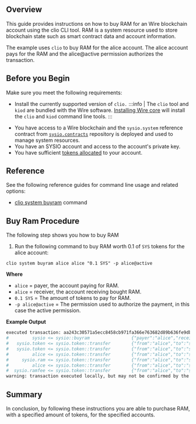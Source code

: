 
## Overview
This guide provides instructions on how to buy RAM for an Wire blockchain account using the clio CLI tool. RAM is a system resource used to store blockchain state such as smart contract data and account information.

The example uses `clio` to buy RAM for the alice account. The alice account pays for the RAM and the alice@active permission authorizes the transaction.  

## Before you Begin
Make sure you meet the following requirements: 

* Install the currently supported version of `clio.`
:::info
| The `clio` tool and `kiod` are bundled with the Wire software. [Installing Wire core](/docs/getting-started/install-dependencies.md) will install the `clio` and `kiod` command line tools. 
:::

<!-- TODO: cofirm references -->
* You have access to a Wire blockchain and the `sysio.system` reference contract from [`sysio.contracts`](https://example.com) repository is deployed and used to manage system resources.
* You have an SYSIO account and access to the account's private key.
* You have sufficient [tokens allocated](./how-to-transfer-an-sysio-token.md) to your account.

## Reference
See the following reference guides for command line usage and related options:

* [clio system buyram](../command-reference/system/system-buyram.md) command

## Buy Ram Procedure

The following step shows you how to buy RAM

1. Run the following command to buy RAM worth 0.1 of `SYS` tokens for the alice account:

```shell
clio system buyram alice alice "0.1 SYS" -p alice@active
```

**Where**
* `alice` = payer, the account paying for RAM.
* `alice` = receiver, the account receiving bought RAM.
* `0.1 SYS` = The amount of tokens to pay for RAM.
* `-p alice@active` = The permission used to authorize the payment, in this case the active permission.  

**Example Output**

```sh
executed transaction: aa243c30571a5ecc8458cb971fa366e763682d89b636fe9dbe7d28327d1cc4e9  128 bytes  283 us
#         sysio <= sysio::buyram                {"payer":"alice","receiver":"alice","quant":"0.1000 SYS"}
#   sysio.token <= sysio.token::transfer        {"from":"alice","to":"sysio.ram","quantity":"0.0995 SYS","memo":"buy ram"}
#   sysio.token <= sysio.token::transfer        {"from":"alice","to":"sysio.ramfee","quantity":"0.0005 SYS","memo":"ram fee"}
#         alice <= sysio.token::transfer        {"from":"alice","to":"sysio.ram","quantity":"0.0995 SYS","memo":"buy ram"}
#     sysio.ram <= sysio.token::transfer        {"from":"alice","to":"sysio.ram","quantity":"0.0995 SYS","memo":"buy ram"}
#         alice <= sysio.token::transfer        {"from":"alice","to":"sysio.ramfee","quantity":"0.0005 SYS","memo":"ram fee"}
#  sysio.ramfee <= sysio.token::transfer        {"from":"alice","to":"sysio.ramfee","quantity":"0.0005 SYS","memo":"ram fee"}
warning: transaction executed locally, but may not be confirmed by the network yet         ]
```
## Summary
In conclusion, by following these instructions you are able to purchase RAM, with a specified amount of tokens, for the specified accounts.